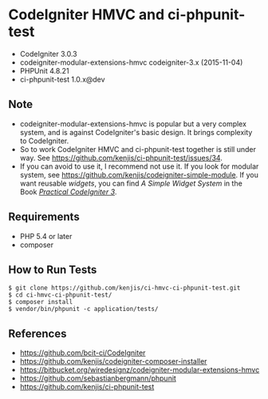 # CodeIgniter HMVC and ci-phpunit-test

* CodeIgniter 3.0.3
* codeigniter-modular-extensions-hmvc codeigniter-3.x (2015-11-04)
* PHPUnit 4.8.21
* ci-phpunit-test 1.0.x@dev

## Note

* codeigniter-modular-extensions-hmvc is popular but a very complex system, and is against CodeIgniter's basic design. It brings complexity to CodeIgniter.
* So to work CodeIgniter HMVC and ci-phpunit-test together is still under way. See <https://github.com/kenjis/ci-phpunit-test/issues/34>.
* If you can avoid to use it, I recommend not use it. If you look for modular system, see <https://github.com/kenjis/codeigniter-simple-module>. If you want reusable *widgets*, you can find *A Simple Widget System* in the Book *[Practical CodeIgniter 3](https://leanpub.com/practicalcodeigniter3)*.

## Requirements

* PHP 5.4 or later
* composer

## How to Run Tests

~~~
$ git clone https://github.com/kenjis/ci-hmvc-ci-phpunit-test.git
$ cd ci-hmvc-ci-phpunit-test/
$ composer install
$ vendor/bin/phpunit -c application/tests/
~~~

## References

* https://github.com/bcit-ci/CodeIgniter
* https://github.com/kenjis/codeigniter-composer-installer
* https://bitbucket.org/wiredesignz/codeigniter-modular-extensions-hmvc
* https://github.com/sebastianbergmann/phpunit
* https://github.com/kenjis/ci-phpunit-test
